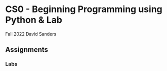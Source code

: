 # CS0 - Beginning Programming using Python & Lab
  Fall 2022
  David Sanders
## Assignments

### Labs

